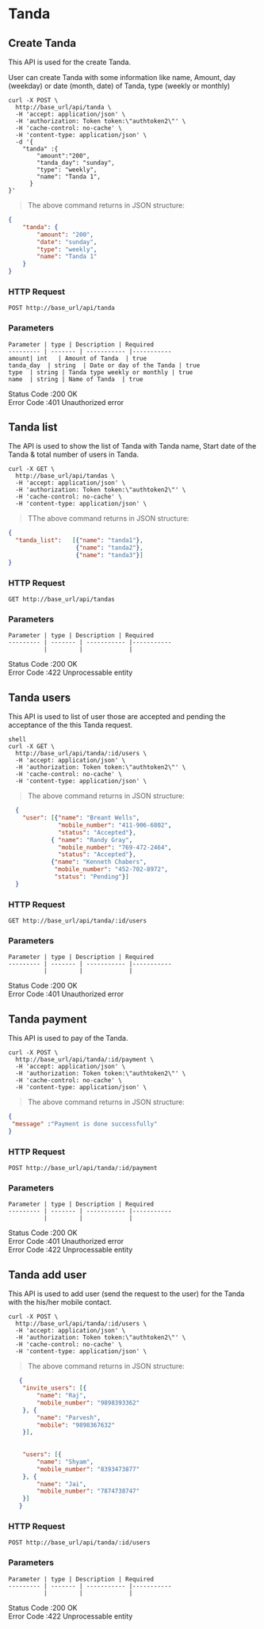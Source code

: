 # Tanda 

## Create Tanda

This API is used for the create Tanda.

User can create Tanda with some information like name, Amount, 
day (weekday) or date (month, date) of Tanda, type (weekly or monthly)

```shell
curl -X POST \
  http://base_url/api/tanda \
  -H 'accept: application/json' \
  -H 'authorization: Token token:\"authtoken2\"' \
  -H 'cache-control: no-cache' \
  -H 'content-type: application/json' \
  -d '{
	"tanda" :{
		"amount":"200",
		"tanda_day": "sunday",
	    "type": "weekly",
	    "name": "Tanda 1",
	  }
}'
```

>The above command returns in JSON structure:

```json
{
	"tanda": {
		"amount": "200",
		"date": "sunday",
		"type": "weekly",
		"name": "Tanda 1"
	}
}
``` 

### HTTP Request

`POST http://base_url/api/tanda`

### Parameters

    Parameter | type | Description | Required 
    --------- | ------- | ----------- |-----------
    amount| int   | Amount of Tanda  | true  
    tanda_day  | string  | Date or day of the Tanda | true  
    type  | string | Tanda type weekly or monthly | true 
    name  | string | Name of Tanda  | true  

<aside class="success">Status Code :200 OK </aside>
<aside class="warning">Error Code  :401 Unauthorized error</aside>

  
## Tanda list

The API is used to show the list of Tanda with Tanda name, 
Start date of the Tanda & total number of users in Tanda.

```shell
curl -X GET \
  http://base_url/api/tandas \
  -H 'accept: application/json' \
  -H 'authorization: Token token:\"authtoken2\"' \
  -H 'cache-control: no-cache' \
  -H 'content-type: application/json' \
```    

>TThe above command returns in JSON structure:

```json
{
  "tanda_list":   [{"name": "tanda1"},
				   {"name": "tanda2"},
		           {"name": "tanda3"}]
}
``` 

### HTTP Request

`GET http://base_url/api/tandas`

### Parameters

    Parameter | type | Description | Required 
    --------- | ------- | ----------- |-----------
              |         |             |           
<aside class="success">Status Code :200 OK </aside>
<aside class="warning">Error Code  :422 Unprocessable entity</aside>

              
## Tanda users

This API is used to list of user those are accepted and pending the acceptance of the this Tanda request.

```
shell
curl -X GET \
  http://base_url/api/tanda/:id/users \
  -H 'accept: application/json' \
  -H 'authorization: Token token:\"authtoken2\"' \
  -H 'cache-control: no-cache' \
  -H 'content-type: application/json' \
```    

>The above command returns in JSON structure:

```json
  {
  	"user": [{"name": "Breant Wells",
  			  "mobile_number": "411-906-6802",
  			  "status": "Accepted"},
       		{ "name": "Randy Gray",
  			  "mobile_number": "769-472-2464",
  			  "status": "Accepted"},
           	{"name": "Kenneth Chabers",
  			 "mobile_number": "452-702-8972",
  			 "status": "Pending"}]
  }
``` 

### HTTP Request

`GET http://base_url/api/tanda/:id/users`

### Parameters

    Parameter | type | Description | Required 
    --------- | ------- | ----------- |-----------
              |         |             |           

<aside class="success">Status Code :200 OK </aside>
<aside class="warning">Error Code  :401 Unauthorized error</aside>
               
## Tanda payment

This API is used to pay of the Tanda.

```shell
curl -X POST \
  http://base_url/api/tanda/:id/payment \
  -H 'accept: application/json' \
  -H 'authorization: Token token:\"authtoken2\"' \
  -H 'cache-control: no-cache' \
  -H 'content-type: application/json' \
```    

>The above command returns in JSON structure:

```json
{
 "message" :"Payment is done successfully"
}

``` 

### HTTP Request

`POST http://base_url/api/tanda/:id/payment`

### Parameters

    Parameter | type | Description | Required 
    --------- | ------- | ----------- |-----------
              |         |             |           


<aside class="success">Status Code :200 OK </aside>
<aside class="warning">Error Code  :401 Unauthorized error</aside>
<aside class="warning">Error Code  :422 Unprocessable entity</aside>



## Tanda add user

This API is used to add user (send the request to the user) for the Tanda with the his/her mobile contact.

```shell
curl -X POST \
  http://base_url/api/tanda/:id/users \
  -H 'accept: application/json' \
  -H 'authorization: Token token:\"authtoken2\"' \
  -H 'cache-control: no-cache' \
  -H 'content-type: application/json' \
```    

>The above command returns in JSON structure: 

```json
   {
   	"invite_users": [{
   		"name": "Raj",
   		"mobile_number": "9898393362"
   	}, {
   		"name": "Parvesh",
   		"mobile": "9898367632"
   	}],
   
   
   	"users": [{
   		"name": "Shyam",
   		"mobile_number": "8393473877"
   	}, {
   		"name": "Jai",
   		"mobile_number": "7874738747"
   	}]
   }

``` 

### HTTP Request

`POST http://base_url/api/tanda/:id/users`

### Parameters

    Parameter | type | Description | Required 
    --------- | ------- | ----------- |-----------
              |         |             |           

<aside class="success">Status Code :200 OK </aside>
<aside class="warning">Error Code  :422 Unprocessable entity</aside>
    

